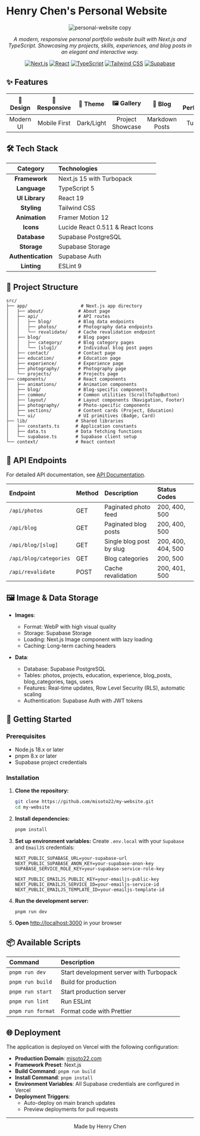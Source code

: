 # Henry Chen's Personal Website

<div align="center">

![personal-website copy](https://github.com/user-attachments/assets/d4da9841-ebdd-4ed3-abaf-41abdd3f8bbf)

*A modern, responsive personal portfolio website built with Next.js and TypeScript. Showcasing my projects, skills, experiences, and blog posts in an elegant and interactive way.*

[![Next.js](https://img.shields.io/badge/Next.js-15-black?style=for-the-badge&logo=next.js)](https://nextjs.org/)
[![React](https://img.shields.io/badge/React-19-blue?style=for-the-badge&logo=react)](https://react.dev/)
[![TypeScript](https://img.shields.io/badge/TypeScript-5-blue?style=for-the-badge&logo=typescript)](https://www.typescriptlang.org/)
[![Tailwind CSS](https://img.shields.io/badge/Tailwind_CSS-3-38B2AC?style=for-the-badge&logo=tailwind-css)](https://tailwindcss.com/)
[![Supabase](https://img.shields.io/badge/Supabase-3ECF8E?style=for-the-badge&logo=supabase)](https://supabase.com/)

</div>

## ✨ Features

<div align="center">

| 🎨 Design | 📱 Responsive | 🌙 Theme | 🖼️ Gallery | 📝 Blog | 🚀 Performance | 📊 Interactive |
|:---------:|:------------:|:--------:|:----------:|:-------:|:--------------:|:--------------:|
| Modern UI | Mobile First | Dark/Light | Project Showcase | Markdown Posts | Turbopack | Framer Motion |

</div>

## 🛠️ Tech Stack

<div align="center">

| Category | Technologies |
|:--------:|:------------|
| **Framework** | Next.js 15 with Turbopack |
| **Language** | TypeScript 5 |
| **UI Library** | React 19 |
| **Styling** | Tailwind CSS |
| **Animation** | Framer Motion 12 |
| **Icons** | Lucide React 0.511 & React Icons |
| **Database** | Supabase PostgreSQL |
| **Storage** | Supabase Storage |
| **Authentication** | Supabase Auth |
| **Linting** | ESLint 9 |

</div>

## 📁 Project Structure

```
src/
├── app/                    # Next.js app directory
│   ├── about/             # About page
│   ├── api/               # API routes
│   │   ├── blog/          # Blog data endpoints
│   │   ├── photos/        # Photography data endpoints
│   │   └── revalidate/    # Cache revalidation endpoint
│   ├── blog/              # Blog pages
│   │   ├── category/      # Blog category pages
│   │   └── [slug]/        # Individual blog post pages
│   ├── contact/           # Contact page
│   ├── education/         # Education page
│   ├── experience/        # Experience page
│   ├── photography/       # Photography page
│   └── projects/          # Projects page
├── components/            # React components
│   ├── animations/        # Animation components
│   ├── blog/              # Blog-specific components
│   ├── common/            # Common utilities (ScrollToTopButton)
│   ├── layout/            # Layout components (Navigation, Footer)
│   ├── photography/       # Photo-specific components
│   ├── sections/          # Content cards (Project, Education)
│   └── ui/                # UI primitives (Badge, Card)
├── lib/                  # Shared libraries
│   ├── constants.ts      # Application constants
│   ├── data.ts           # Data fetching functions
│   └── supabase.ts       # Supabase client setup
└── context/              # React context
```

## 🔌 API Endpoints

For detailed API documentation, see [API Documentation](src/app/api/README.md).

| Endpoint | Method | Description | Status Codes |
|:---------|:-------|:------------|:-------------|
| `/api/photos` | GET | Paginated photo feed | 200, 400, 500 |
| `/api/blog` | GET | Paginated blog posts | 200, 400, 500 |
| `/api/blog/[slug]` | GET | Single blog post by slug | 200, 400, 404, 500 |
| `/api/blog/categories` | GET | Blog categories | 200, 500 |
| `/api/revalidate` | POST | Cache revalidation | 200, 401, 500 |

## 🖼️ Image & Data Storage

- **Images**:
  - Format: WebP with high visual quality
  - Storage: Supabase Storage
  - Loading: Next.js Image component with lazy loading
  - Caching: Long-term caching headers

- **Data**:
  - Database: Supabase PostgreSQL
  - Tables: photos, projects, education, experience, blog_posts, blog_categories, tags, users
  - Features: Real-time updates, Row Level Security (RLS), automatic scaling
  - Authentication: Supabase Auth with JWT tokens

## 🚀 Getting Started

### Prerequisites

- Node.js 18.x or later
- pnpm 8.x or later
- Supabase project credentials

### Installation

1. **Clone the repository:**
   ```bash
   git clone https://github.com/misoto22/my-website.git
   cd my-website
   ```

2. **Install dependencies:**
   ```bash
   pnpm install
   ```

3. **Set up environment variables:**
   Create `.env.local` with your `Supabase` and `EmailJS` credentials:
   ```env
   NEXT_PUBLIC_SUPABASE_URL=your-supabase-url
   NEXT_PUBLIC_SUPABASE_ANON_KEY=your-supabase-anon-key
   SUPABASE_SERVICE_ROLE_KEY=your-supabase-service-role-key
   
   NEXT_PUBLIC_EMAILJS_PUBLIC_KEY=your-emailjs-public-key
   NEXT_PUBLIC_EMAILJS_SERVICE_ID=your-emailjs-service-id
   NEXT_PUBLIC_EMAILJS_TEMPLATE_ID=your-emailjs-template-id
   ```

4. **Run the development server:**
   ```bash
   pnpm run dev
   ```

5. **Open** [http://localhost:3000](http://localhost:3000) in your browser

## 📦 Available Scripts

| Command | Description |
|:--------|:------------|
| `pnpm run dev` | Start development server with Turbopack |
| `pnpm run build` | Build for production |
| `pnpm run start` | Start production server |
| `pnpm run lint` | Run ESLint |
| `pnpm run format` | Format code with Prettier |

## 🌐 Deployment

The application is deployed on Vercel with the following configuration:

- **Production Domain**: [misoto22.com](https://misoto22.com/)
- **Framework Preset**: Next.js
- **Build Command**: `pnpm run build`
- **Install Command**: `pnpm install`
- **Environment Variables**: All Supabase credentials are configured in Vercel
- **Deployment Triggers**:
  - Auto-deploy on main branch updates
  - Preview deployments for pull requests

---

<div align="center">

Made by Henry Chen

</div>

